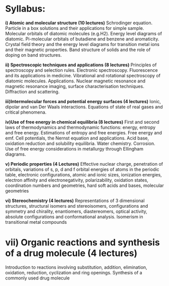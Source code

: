 # Syllabus:

**i) Atomic and molecular structure (10 lectures)**
Schrodinger equation. Particle in a box solutions and their applications for simple sample. Molecular orbitals
of diatomic molecules (e.g.H2). Energy level diagrams of diatomic. Pi-molecular orbitals of butadiene and
benzene and aromaticity. Crystal field theory and the energy level diagrams for transition metal ions and their
magnetic properties. Band structure of solids and the role of doping on band structures.

**ii) Spectroscopic techniques and applications (8 lectures)**
Principles of spectroscopy and selection rules. Electronic spectroscopy. Fluorescence and its applications in
medicine. Vibrational and rotational spectroscopy of diatomic molecules. Applications. Nuclear magnetic
resonance and magnetic resonance imaging, surface characterisation techniques. Diffraction and scattering.

**iii)Intermolecular forces and potential energy surfaces (4 lectures)**
Ionic, dipolar and van Der Waals interactions. Equations of state of real gases and critical phenomena.

**iv)Use of free energy in chemical equilibria (8 lectures)**
First and second laws of thermodynamics and thermodynamic functions: energy, entropy and free energy.
Estimations of entropy and free energies. Free energy and emf. Cell potentials, the Nernst equation and
applications. Acid base, oxidation reduction and solubility equilibria. Water chemistry. Corrosion. Use of free
energy considerations in metallurgy through Ellingham diagrams.

**v) Periodic properties (4 Lectures)**
Effective nuclear charge, penetration of orbitals, variations of s, p, d and f orbital energies of atoms in the
periodic table, electronic configurations, atomic and ionic sizes, ionization energies, electron affinity and
electronegativity, polarizability, oxidation states, coordination numbers and geometries, hard soft acids and
bases, molecular geometries

**vi) Stereochemistry (4 lectures)**
Representations of 3 dimensional structures, structural isomers and stereoisomers, configurations and
symmetry and chirality, enantiomers, diastereomers, optical activity, absolute configurations and
conformational analysis. Isomerism in transitional metal compounds

# vii) Organic reactions and synthesis of a drug molecule (4 lectures)
Introduction to reactions involving substitution, addition, elimination, oxidation, reduction, cyclization and
ring openings. Synthesis of a commonly used drug molecule
